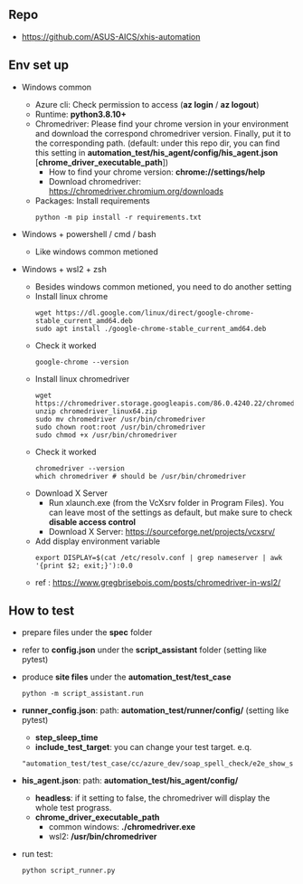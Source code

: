 ## Repo
* https://github.com/ASUS-AICS/xhis-automation
## Env set up
* Windows common
    * Azure cli: Check permission to access (**az login** / **az logout**)
    * Runtime: **python3.8.10+**
    * Chromedriver: Please find your chrome version in your environment and
    download the correspond chromedriver version.
    Finally, put it to the corresponding path. (default: under this repo dir, you can find this setting in **automation_test/his_agent/config/his_agent.json** [**chrome_driver_executable_path**])
        * How to find your chrome version: **chrome://settings/help**
        * Download chromedriver: https://chromedriver.chromium.org/downloads
    * Packages: Install requirements
        ```
        python -m pip install -r requirements.txt
        ```
* Windows + powershell / cmd / bash
    * Like windows common metioned

* Windows + wsl2 + zsh
    * Besides windows common metioned, you need to do another setting
    * Install linux chrome
        ```
        wget https://dl.google.com/linux/direct/google-chrome-stable_current_amd64.deb
        sudo apt install ./google-chrome-stable_current_amd64.deb
        ```
    * Check it worked
        ```
        google-chrome --version
        ```
    * Install linux chromedriver
        ```
        wget https://chromedriver.storage.googleapis.com/86.0.4240.22/chromedriver_linux64.zip
        unzip chromedriver_linux64.zip
        sudo mv chromedriver /usr/bin/chromedriver
        sudo chown root:root /usr/bin/chromedriver
        sudo chmod +x /usr/bin/chromedriver
        ```
    * Check it worked
        ```
        chromedriver --version
        which chromedriver # should be /usr/bin/chromedriver
        ```
    * Download X Server
        * Run xlaunch.exe (from the VcXsrv folder in Program Files). You can leave most of the settings as default, but make sure to check **disable access control**
        * Download X Server: https://sourceforge.net/projects/vcxsrv/
    * Add display environment variable
        ```
        export DISPLAY=$(cat /etc/resolv.conf | grep nameserver | awk '{print $2; exit;}'):0.0
        ```
    * ref : https://www.gregbrisebois.com/posts/chromedriver-in-wsl2/

## How to test
* prepare files under the **spec** folder
* refer to **config.json** under the **script_assistant** folder (setting like pytest)
* produce **site files** under the **automation_test/test_case**
    ```
    python -m script_assistant.run
    ```
* **runner_config.json**: path: **automation_test/runner/config/** (setting like pytest)
    * **step_sleep_time**
    * **include_test_target**: you can change your test target. e.q.
    ```
    "automation_test/test_case/cc/azure_dev/soap_spell_check/e2e_show_spell_check.side"
    ```
* **his_agent.json**: path: **automation_test/his_agent/config/**
    * **headless**: if it setting to false, the chromedriver will display the whole test prograss.
    * **chrome_driver_executable_path**
        * common windows: **./chromedriver.exe**
        * wsl2: **/usr/bin/chromedriver**

* run test:
    ```
    python script_runner.py 
    ```
